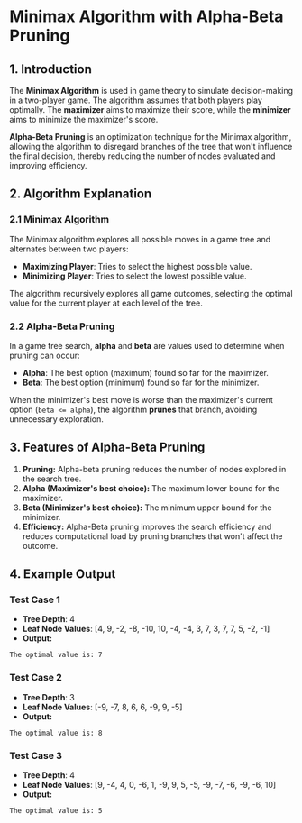 
# Minimax Algorithm with Alpha-Beta Pruning

## 1. Introduction

The **Minimax Algorithm** is used in game theory to simulate decision-making in a two-player game. The algorithm assumes that both players play optimally. The **maximizer** aims to maximize their score, while the **minimizer** aims to minimize the maximizer's score. 

**Alpha-Beta Pruning** is an optimization technique for the Minimax algorithm, allowing the algorithm to disregard branches of the tree that won't influence the final decision, thereby reducing the number of nodes evaluated and improving efficiency.

## 2. Algorithm Explanation

### 2.1 Minimax Algorithm

The Minimax algorithm explores all possible moves in a game tree and alternates between two players:
- **Maximizing Player**: Tries to select the highest possible value.
- **Minimizing Player**: Tries to select the lowest possible value.

The algorithm recursively explores all game outcomes, selecting the optimal value for the current player at each level of the tree.

### 2.2 Alpha-Beta Pruning

In a game tree search, **alpha** and **beta** are values used to determine when pruning can occur:
- **Alpha**: The best option (maximum) found so far for the maximizer.
- **Beta**: The best option (minimum) found so far for the minimizer.

When the minimizer's best move is worse than the maximizer's current option (`beta <= alpha`), the algorithm **prunes** that branch, avoiding unnecessary exploration.

## 3. Features of Alpha-Beta Pruning

1. **Pruning:** Alpha-beta pruning reduces the number of nodes explored in the search tree.
2. **Alpha (Maximizer's best choice):** The maximum lower bound for the maximizer.
3. **Beta (Minimizer's best choice):** The minimum upper bound for the minimizer.
4. **Efficiency:** Alpha-Beta pruning improves the search efficiency and reduces computational load by pruning branches that won't affect the outcome.

## 4. Example Output

### Test Case 1
- **Tree Depth**: 4
- **Leaf Node Values**: [4, 9, -2, -8, -10, 10, -4, -4, 3, 7, 3, 7, 7, 5, -2, -1]
- **Output:**
```
The optimal value is: 7
```
### Test Case 2
- **Tree Depth**: 3
- **Leaf Node Values**: [-9, -7, 8, 6, 6, -9, 9, -5]
- **Output:**
```
The optimal value is: 8
```

### Test Case 3
- **Tree Depth**: 4
- **Leaf Node Values**: [9, -4, 4, 0, -6, 1, -9, 9, 5, -5, -9, -7, -6, -9, -6, 10]
- **Output:**
```
The optimal value is: 5
```
